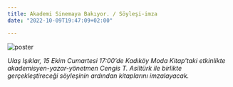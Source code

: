 ```yaml
---
title: Akademi Sinemaya Bakıyor. / Söyleşi-imza
date: "2022-10-09T19:47:09+02:00"

---
```

![poster](/images/moda.jpg)

*Ulaş Işıklar, 15 Ekim Cumartesi 17:00’de Kadıköy Moda Kitap'taki etkinlikte akademisyen-yazar-yönetmen Cengis T. Asiltürk ile birlikte gerçekleştireceği söyleşinin ardından kitaplarını imzalayacak.*


